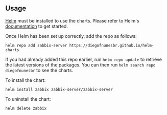## Usage

[Helm](https://helm.sh) must be installed to use the charts.  Please refer to
Helm's [documentation](https://helm.sh/docs) to get started.

Once Helm has been set up correctly, add the repo as follows:

    helm repo add zabbix-server https://diegofnunesbr.github.io/helm-charts

If you had already added this repo earlier, run `helm repo update` to retrieve
the latest versions of the packages.  You can then run `helm search repo
diegofnunesbr` to see the charts.

To install the <chart-name> chart:

    helm install zabbix zabbix-server/zabbix-server

To uninstall the chart:

    helm delete zabbix

